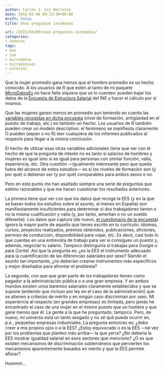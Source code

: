 ```yaml
---
author: Carlos J. Gil Bellosta
date: 2015-03-09 08:13:39+00:00
draft: false
title: Unas preguntas incómodas

url: /2015/03/09/unas-preguntas-incomodas/
categories:
- números
tags:
- ees
- ine
- microdatos
- microdatoses
- salarios
---
```


Que la mujer promedio gana menos que el hombre promedio es un hecho conocido. A los usuarios de R que estén al tanto de mi paquete [MicroDatosEs](https://www.datanalytics.com/tags/microdatoses/) no hace falta siquiera que se lo cuenten: pueden bajar los datos de la [Encuesta de Estructura Salarial](http://www.ine.es/prodyser/microdatos.htm) del INE y hacer el cálculo por sí mismos.

Que las mujeres ganen menos en promedio aun teniendo en cuenta las [variables recogidas en dicha encuesta](http://www.ine.es/daco/daco42/salarial/cues10.pdf) (nivel de formación, antigüedad en el puesto de trabajo, etc.) es también un hecho. Los usuarios de R también pueden crear un modelo descriptivo: el fenómeno se manifiesta claramente. O pueden (sepan o no R) leer cualquiera de los informes publicados al respecto para llegar a la misma conclusión.

El hecho de utilizar esas otras variables adicionales tiene que ver con el hecho de que la pregunta de interés no es tanto si salarios de hombres y mujeres es igual sino si es igual para personas con similar función, valía, experiencia, etc. Otra cuestión —igualmente interesante pero que queda fuera del alcance de estos estudios— es si los niveles de formación son (y por qué) o debieran ser (y por qué) comparables para ambos sexos o no.

Pero en este punto me han asaltado siempre una serie de preguntas que estimo razonables y que me hacen cuestionar los resultados anteriores.

La primera tiene que ver con que los datos que recoge la EES (y en la que se basan todos los estudios sobre el asunto, al menos en España) son manifiestamente insuficientes para determinar si dos trabajadores tienen o no la misma cualificación y valía (y, por tanto, ameritan o no un sueldo diferente). Los datos que captura (de nuevo, [el cuestionario de la encuesta](http://www.ine.es/daco/daco42/salarial/cues10.pdf)) ignora la mayor parte de aquello que tienes escrito en tu currículo: idiomas, cursos, proyectos realizados, premios obtenidos, publicaciones, aficiones, permiso de conducción, disponibilidad para viajar, etc. Es decir, casi todo lo que cuentas en una entrevista de trabajo para ver si consigues un puesto y, además, negociar tu salario. Tampoco distinguiría si trabajas para Google o para Coritel. Así que la pregunta es: ¿es la EES el instrumento adecuado para la cuantificación de las diferencias salariales por sexo? Siendo el asunto tan importante, ¿no deberían crearse instrumentos más específicos y mejor diseñados para afrontar el problema?

La segunda, con que que gran parte de los trabajadores tienen como pagador a la administración pública o a una gran empresa. Y en ambos mundos existen unos baremos salariales claramente establecidos y que se supone (entiendo que incluso por ley en el caso de la administración) que se atienen a criterios de mérito y en ningún caso discriminan por sexo. Mi experiencia al respecto (en grandes empresas) es limitada, pero jamás he encontrado el caso de una mujer en el mismo puesto que un hombre y que gane menos que él. La gente a la que he preguntado, tampoco. Pero, de nuevo, mi universo está un tanto sesgado y no sé qué pueda ocurrir en, p.e., pequeñas empresas industriales. La pregunta entonces es: ¿debo creer a mis propios ojos o a la EES? ¿Estoy equivocado o es la EES —tal vez por los problemas que planteo más arriba— la que yerra? ¿No debería la EES mostrar igualdad salarial en esos sectores que menciono? ¿O es que existen mecanismos de discriminación subterráneos que pervierten los mecanismos aparentemente basados en mérito y que la EES permite aflorar?

Hummm...

